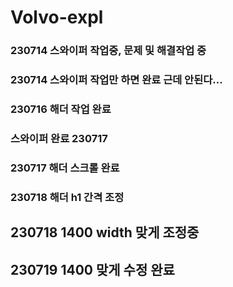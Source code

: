 # Volvo-expl
### 230714 스와이퍼 작업중, 문제 및 해결작업 중
### 230714 스와이퍼 작업만 하면 완료 근데 안된다...
### 230716 해더 작업 완료
### 스와이퍼 완료 230717
### 230717 해더 스크롤 완료
### 230718 해더 h1 간격 조정
## 230718 1400 width 맞게 조정중
## 230719 1400 맞게 수정 완료